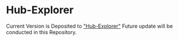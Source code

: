 # Hub-Explorer
Current Version is Deposited to ["Hub-Explorer"](https://github.com/SuzukiLab-icems/Hub-Explorer)
Future update will be conducted in this Repository.
